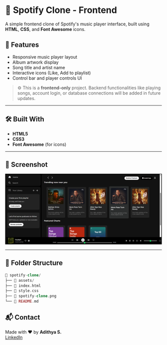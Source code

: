 # 🎵 Spotify Clone - Frontend

A simple frontend clone of Spotify's music player interface, built using **HTML**, **CSS**, and **Font Awesome** icons.

## 🚀 Features

- Responsive music player layout
- Album artwork display
- Song title and artist name
- Interactive icons (Like, Add to playlist)
- Control bar and player controls UI

> ⚙️ This is a **frontend-only** project. Backend functionalities like playing songs, account login, or database connections will be added in future updates.

---

## 🛠️ Built With

- **HTML5**  
- **CSS3**
- **Font Awesome** (for icons)

---

## 📸 Screenshot

![Spotify Clone UI](./spotify-clone.png)

---

## 📂 Folder Structure
```php
📁 spotify-clone/
├── 📁 assets/                 
├── 📄 index.html
├── 📄 style.css              
├── 📄 spotify-clone.png      
└── 📄 README.md               
```

## 📬 Contact

Made with ❤️ by **Adithya S.**  
[LinkedIn](www.linkedin.com/in/adithya-s-027342237)
